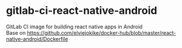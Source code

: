 # gitlab-ci-react-native-android
GitLab CI image for building react native apps in Android  
Base on https://github.com/elviejokike/docker-hub/blob/master/react-native-android/Dockerfile
